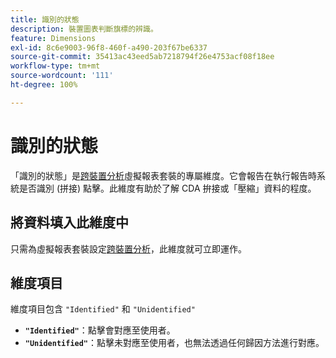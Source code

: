 ```yaml
---
title: 識別的狀態
description: 裝置圖表判斷旗標的辨識。
feature: Dimensions
exl-id: 8c6e9003-96f8-460f-a490-203f67be6337
source-git-commit: 35413ac43eed5ab7218794f26e4753acf08f18ee
workflow-type: tm+mt
source-wordcount: '111'
ht-degree: 100%

---
```


# 識別的狀態

「識別的狀態」是[跨裝置分析](../cda/overview.md)虛擬報表套裝的專屬維度。它會報告在執行報告時系統是否識別 (拼接) 點擊。此維度有助於了解 CDA 拚接或「壓縮」資料的程度。

## 將資料填入此維度中

只需為虛擬報表套裝設定[跨裝置分析](../cda/overview.md)，此維度就可立即運作。

## 維度項目

維度項目包含 `"Identified"` 和 `"Unidentified"`

* **`"Identified"`**：點擊會對應至使用者。
* **`"Unidentified"`**：點擊未對應至使用者，也無法透過任何歸因方法進行對應。
